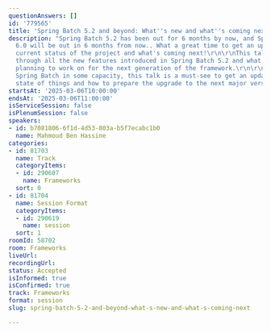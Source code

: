 ```yaml
---
questionAnswers: []
id: '779565'
title: 'Spring Batch 5.2 and beyond: What''s new and what''s coming next'
description: "Spring Batch 5.2 has been out for 6 months by now, and Spring Batch
  6.0 will be out in 6 months from now.. What a great time to get an update of the
  current status of the project and what's coming next!\r\n\r\nThis talk walks you
  through all the new features introduced in Spring Batch 5.2 and what the team is
  planning to work on for the next generation of the framework.\r\n\r\nIf you use
  Spring Batch in some capacity, this talk is a must-see to get an update on the current
  state of things and how to prepare the upgrade to the next major version."
startsAt: '2025-03-06T10:00:00'
endsAt: '2025-03-06T11:00:00'
isServiceSession: false
isPlenumSession: false
speakers:
- id: b7081806-6f1d-4d53-803a-b5f7ecabc1b0
  name: Mahmoud Ben Hassine
categories:
- id: 81703
  name: Track
  categoryItems:
  - id: 290607
    name: Frameworks
  sort: 0
- id: 81704
  name: Session Format
  categoryItems:
  - id: 290619
    name: session
  sort: 1
roomId: 58702
room: Frameworks
liveUrl:
recordingUrl:
status: Accepted
isInformed: true
isConfirmed: true
track: Frameworks
format: session
slug: spring-batch-5-2-and-beyond-what-s-new-and-what-s-coming-next

---
```

